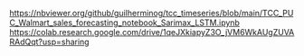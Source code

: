 
https://nbviewer.org/github/guilherminog/tcc_timeseries/blob/main/TCC_PUC_Walmart_sales_forecasting_notebook_Sarimax_LSTM.ipynb
https://colab.research.google.com/drive/1qeJXkiapyZ3O_jVM6WkAUgZUVARAdQqt?usp=sharing

